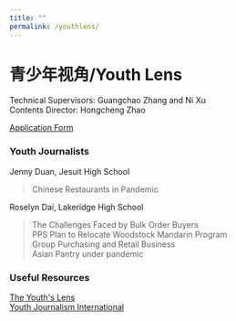 ```yaml
---
title: ""
permalink: /youthlens/
---
```


# 青少年视角/Youth Lens

Technical Supervisors: Guangchao Zhang and Ni Xu  
Contents Director: Hongcheng Zhao  

[Application Form](https://docs.google.com/forms/d/e/1FAIpQLScK3ahKKd_XjBtZNlOqSQhaRgjLDolodXpg9dIBx3lLu3mbWg/viewform?usp=sf_link)

### Youth Journalists

Jenny Duan, Jesuit High School

> Chinese Restaurants in Pandemic  

Roselyn Dai, Lakeridge High School

> The Challenges Faced by Bulk Order Buyers  
> PPS Plan to Relocate Woodstock Mandarin Program  
> Group Purchasing and Retail Business  
> Asian Pantry under pandemic   

### Useful Resources

[The Youth's Lens](https://theyouthslens.com/videography/)  
[Youth Journalism International](http://www.youthjournalism.org/)  
